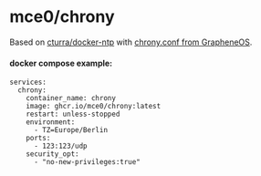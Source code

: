 # mce0/chrony
Based on [cturra/docker-ntp](https://github.com/cturra/docker-ntp) with [chrony.conf from GrapheneOS](https://github.com/GrapheneOS/infrastructure/blob/main/chrony.conf).

#### docker compose example:
```
services:
  chrony:
    container_name: chrony
    image: ghcr.io/mce0/chrony:latest
    restart: unless-stopped
    environment:
      - TZ=Europe/Berlin
    ports:
      - 123:123/udp
    security_opt:
      - "no-new-privileges:true"
```
